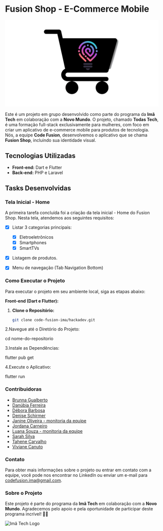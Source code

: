 # Fusion Shop - E-Commerce Mobile

![Fusion Shop Logo](images/logo-fusion-shop.png)

Este é um projeto em grupo desenvolvido como parte do programa da **Imã Tech** em colaboração com a **Novo Mundo**. O projeto, chamado **Todas Tech**, é uma formação full-stack exclusivamente para mulheres, com foco em criar um aplicativo de e-commerce mobile para produtos de tecnologia. Nós, a equipe **Code Fusion**, desenvolvemos o aplicativo que se chama **Fusion Shop**, incluindo sua identidade visual.

## Tecnologias Utilizadas

- **Front-end:** Dart e Flutter
- **Back-end:** PHP e Laravel

## Tasks Desenvolvidas

### Tela Inicial - Home

A primeira tarefa concluída foi a criação da tela inicial - Home do Fusion Shop. Nesta tela, atendemos aos seguintes requisitos:

- [x] Listar 3 categorias principais:
    - [x] Eletroeletrônicos
    - [x] Smartphones
    - [x] SmartTVs
- [x] Listagem de produtos.
- [x] Menu de navegação (Tab Navigation Bottom)


### Como Executar o Projeto

Para executar o projeto em seu ambiente local, siga as etapas abaixo:

**Front-end (Dart e Flutter):**

1. **Clone o Repositório:**

   ```bash
   git clone code-fusion-ima/hackadev.git

2.Navegue até o Diretório do Projeto:

cd nome-do-repositorio

3.Instale as Dependências:

flutter pub get


4.Execute o Aplicativo:

flutter run


### Contribuidoras
- [Brunna Gualberto](URL-do-LinkedIn)
- [Danúbia Ferreira](https://www.linkedin.com/in/dancarvalho09/)
- [Débora Barbosa](https://www.linkedin.com/in/debora--barbosa/)
- [Denise Schirmer](URL-do-LinkedIn)
- [Janine Oliveira - monitoria da equipe](https://www.linkedin.com/in/janine-de-oliveira/)
- [Jordana Carneiro](http://linkedin.com/in/jordana-alves-carneiro-774879161/)
- [Luana Souza - monitoria da equipe](https://www.linkedin.com/in/luana-souza-dev/)
- [Sarah Silva](https://www.linkedin.com/in/sarah-rayssa/)
- [Tahene Carvalho](https://www.linkedin.com/in/tahene-carvalho-4492bb228/)
- [Viviane Canuto](https://www.linkedin.com/in/viviane-canuto-a14274212/)

### Contato

Para obter mais informações sobre o projeto ou entrar em contato com a equipe, você pode nos encontrar no LinkedIn ou enviar um e-mail para [codefusion.ima@gmail.com](mailto:endereço-de-email@exemplo.com).

### Sobre o Projeto

Este projeto é parte do programa da **Imã Tech** em colaboração com a **Novo Mundo**. Agradecemos pelo apoio e pela oportunidade de participar deste programa incrível! 🚀🌟

![Imã Tech Logo](images/logo-ima-tech.png)
